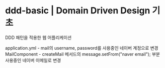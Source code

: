 # ddd-basic | Domain Driven Design 기초

DDD 패턴을 적용한 웹 어플리케이션

application.yml - mail의 username, password를 사용중인 네이버 계정으로 변경
MailComponent - createMail 메서드의 message.setFrom("naver email"); 부분 사용중인 네이버 이메일로 변경
